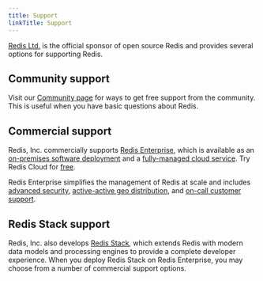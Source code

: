 ```yaml
---
title: Support
linkTitle: Support
---
```


[Redis Ltd.](https://redis.com) is the official sponsor of open source Redis and provides several options for supporting Redis.

## Community support

Visit our [Community page](/community) for ways to get free support from the community. This is useful when you have basic questions about Redis.

## Commercial support

Redis, Inc. commercially supports [Redis Enterprise](https://redis.com/redis-enterprise/advantages/), which is available as an [on-premises software deployment](https://redis.com/redis-enterprise-software/overview/) and a [fully-managed cloud service](https://redis.com/redis-enterprise-cloud/overview/). Try Redis Cloud for [free](https://redis.com/try-free/).

Redis Enterprise simplifies the management of Redis at scale and includes [advanced security](https://docs.redis.com/latest/rs/security/), [active-active geo distribution](https://redis.com/redis-enterprise/technology/active-active-geo-distribution/), and [on-call customer support](https://redis.com/company/support/).

## Redis Stack support

Redis, Inc. also develops [Redis Stack](/docs/stack), which extends Redis with modern data models and processing engines to provide a complete developer experience. When you deploy Redis Stack on Redis Enterprise, you may choose from a number of commercial support options.
